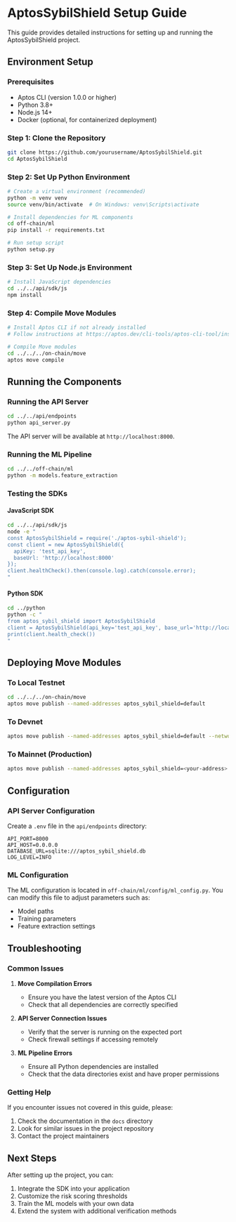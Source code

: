# AptosSybilShield Setup Guide

This guide provides detailed instructions for setting up and running the AptosSybilShield project.

## Environment Setup

### Prerequisites

- Aptos CLI (version 1.0.0 or higher)
- Python 3.8+
- Node.js 14+
- Docker (optional, for containerized deployment)

### Step 1: Clone the Repository

```bash
git clone https://github.com/yourusername/AptosSybilShield.git
cd AptosSybilShield
```

### Step 2: Set Up Python Environment

```bash
# Create a virtual environment (recommended)
python -m venv venv
source venv/bin/activate  # On Windows: venv\Scripts\activate

# Install dependencies for ML components
cd off-chain/ml
pip install -r requirements.txt

# Run setup script
python setup.py
```

### Step 3: Set Up Node.js Environment

```bash
# Install JavaScript dependencies
cd ../../api/sdk/js
npm install
```

### Step 4: Compile Move Modules

```bash
# Install Aptos CLI if not already installed
# Follow instructions at https://aptos.dev/cli-tools/aptos-cli-tool/install-aptos-cli

# Compile Move modules
cd ../../../on-chain/move
aptos move compile
```

## Running the Components

### Running the API Server

```bash
cd ../../api/endpoints
python api_server.py
```

The API server will be available at `http://localhost:8000`.

### Running the ML Pipeline

```bash
cd ../../off-chain/ml
python -m models.feature_extraction
```

### Testing the SDKs

#### JavaScript SDK

```bash
cd ../../api/sdk/js
node -e "
const AptosSybilShield = require('./aptos-sybil-shield');
const client = new AptosSybilShield({
  apiKey: 'test_api_key',
  baseUrl: 'http://localhost:8000'
});
client.healthCheck().then(console.log).catch(console.error);
"
```

#### Python SDK

```bash
cd ../python
python -c "
from aptos_sybil_shield import AptosSybilShield
client = AptosSybilShield(api_key='test_api_key', base_url='http://localhost:8000')
print(client.health_check())
"
```

## Deploying Move Modules

### To Local Testnet

```bash
cd ../../../on-chain/move
aptos move publish --named-addresses aptos_sybil_shield=default
```

### To Devnet

```bash
aptos move publish --named-addresses aptos_sybil_shield=default --network devnet
```

### To Mainnet (Production)

```bash
aptos move publish --named-addresses aptos_sybil_shield=<your-address> --network mainnet
```

## Configuration

### API Server Configuration

Create a `.env` file in the `api/endpoints` directory:

```
API_PORT=8000
API_HOST=0.0.0.0
DATABASE_URL=sqlite:///aptos_sybil_shield.db
LOG_LEVEL=INFO
```

### ML Configuration

The ML configuration is located in `off-chain/ml/config/ml_config.py`. You can modify this file to adjust parameters such as:

- Model paths
- Training parameters
- Feature extraction settings

## Troubleshooting

### Common Issues

1. **Move Compilation Errors**
   - Ensure you have the latest version of the Aptos CLI
   - Check that all dependencies are correctly specified

2. **API Server Connection Issues**
   - Verify that the server is running on the expected port
   - Check firewall settings if accessing remotely

3. **ML Pipeline Errors**
   - Ensure all Python dependencies are installed
   - Check that the data directories exist and have proper permissions

### Getting Help

If you encounter issues not covered in this guide, please:

1. Check the documentation in the `docs` directory
2. Look for similar issues in the project repository
3. Contact the project maintainers

## Next Steps

After setting up the project, you can:

1. Integrate the SDK into your application
2. Customize the risk scoring thresholds
3. Train the ML models with your own data
4. Extend the system with additional verification methods
